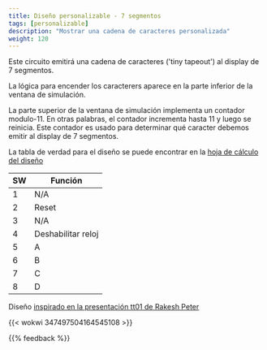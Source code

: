 ```yaml
---
title: Diseño personalizable - 7 segmentos
tags: [personalizable]
description: "Mostrar una cadena de caracteres personalizada"
weight: 120
---
```


Este circuito emitirá una cadena de caracteres ('tiny tapeout') al display de 7 segmentos.

La lógica para encender los caracterers aparece en la parte inferior de la ventana de simulación.

La parte superior de la ventana de simulación implementa un contador modulo-11. En otras palabras, el contador incrementa hasta 11 y luego se reinicia. Este contador es usado para determinar qué caracter debemos emitir al display de 7 segmentos.

La tabla de verdad para el diseño se puede encontrar en la [hoja de cálculo del diseño](https://docs.google.com/spreadsheets/d/1-h9pBYtuxv6su2EC8qBc6nX_JqHXks6Gx5nmHFQh_30/edit?usp=sharing)


| SW      | Función | 
|---------|---------|
| 1       | N/A     | 
| 2       | Reset   | 
| 3       | N/A     |
| 4       | Deshabilitar reloj  | 
| 5       | A     | 
| 6       | B     |
| 7       | C     | 
| 8       | D     | 

Diseño [inspirado en la presentación tt01 de Rakesh Peter](https://github.com/r4d10n/tinytapeout-HELLo-3orLd-7seg)

{{< wokwi 347497504164545108 >}}
<br>

{{% feedback %}}
